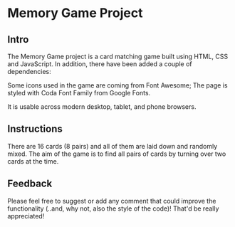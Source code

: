 # Memory Game Project

## Intro
The Memory Game project is a card matching game built using HTML, CSS and JavaScript. In addition, there have been added a couple of dependencies:

Some icons used in the game are coming from Font Awesome;
The page is styled with Coda Font Family from Google Fonts.

It is usable across modern desktop, tablet, and phone browsers.

## Instructions
There are 16 cards (8 pairs) and all of them are laid down and randomly mixed. The aim of the game is to find all pairs of cards by turning over two cards at the time.

## Feedback

Please feel free to suggest or add any comment that could improve the functionality (..and, why not, also the style of the code)! That'd be really appreciated!

